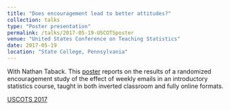 ```yaml
---
title: "Does encouragement lead to better attitudes?"
collection: talks
type: "Poster presentation"
permalink: /talks/2017-05-19-USCOTSposter
venue: "United States Conference on Teaching Statistics"
date: 2017-05-19
location: "State College, Pennsylvania"
---
```


With Nathan Taback.  This [poster](http://utstat.utoronto.ca/alisong/Talks/USCOTS2017posterGibbsTaback.pdf) reports on the results of a randomized encouragement study of the effect of weekly emails in an introductory statistics course, taught in both inverted classroom and fully online formats.

[USCOTS 2017](https://www.causeweb.org/cause/uscots/uscots17/)
